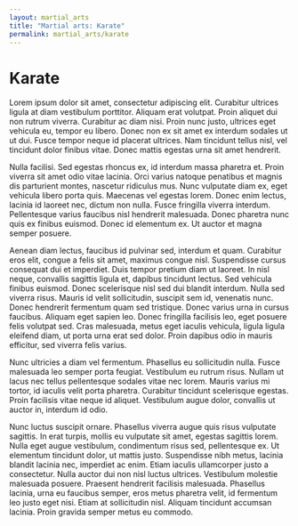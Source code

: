 ```yaml
---
layout: martial_arts
title: "Martial arts: Karate"
permalink: martial_arts/karate
---
```

# Karate

Lorem ipsum dolor sit amet, consectetur adipiscing elit. Curabitur ultrices ligula at diam vestibulum porttitor. Aliquam erat volutpat. Proin aliquet dui non rutrum viverra. Curabitur ac diam nisi. Proin nunc justo, ultrices eget vehicula eu, tempor eu libero. Donec non ex sit amet ex interdum sodales ut ut dui. Fusce tempor neque id placerat ultrices. Nam tincidunt tellus nisl, vel tincidunt dolor finibus vitae. Donec mattis egestas urna sit amet hendrerit.

Nulla facilisi. Sed egestas rhoncus ex, id interdum massa pharetra et. Proin viverra sit amet odio vitae lacinia. Orci varius natoque penatibus et magnis dis parturient montes, nascetur ridiculus mus. Nunc vulputate diam ex, eget vehicula libero porta quis. Maecenas vel egestas lorem. Donec enim lectus, lacinia id laoreet nec, dictum non nulla. Fusce fringilla viverra interdum. Pellentesque varius faucibus nisl hendrerit malesuada. Donec pharetra nunc quis ex finibus euismod. Donec id elementum ex. Ut auctor et magna semper posuere.

Aenean diam lectus, faucibus id pulvinar sed, interdum et quam. Curabitur eros elit, congue a felis sit amet, maximus congue nisl. Suspendisse cursus consequat dui et imperdiet. Duis tempor pretium diam ut laoreet. In nisl neque, convallis sagittis ligula et, dapibus tincidunt lectus. Sed vehicula finibus euismod. Donec scelerisque nisl sed dui blandit interdum. Nulla sed viverra risus. Mauris id velit sollicitudin, suscipit sem id, venenatis nunc. Donec hendrerit fermentum quam sed tristique. Donec varius urna in cursus faucibus. Aliquam eget sapien leo. Donec fringilla facilisis leo, eget posuere felis volutpat sed. Cras malesuada, metus eget iaculis vehicula, ligula ligula eleifend diam, ut porta urna erat sed dolor. Proin dapibus odio in mauris efficitur, sed viverra felis varius.

Nunc ultricies a diam vel fermentum. Phasellus eu sollicitudin nulla. Fusce malesuada leo semper porta feugiat. Vestibulum eu rutrum risus. Nullam ut lacus nec tellus pellentesque sodales vitae nec lorem. Mauris varius mi tortor, id iaculis velit porta pharetra. Curabitur tincidunt scelerisque egestas. Proin facilisis vitae neque id aliquet. Vestibulum augue dolor, convallis ut auctor in, interdum id odio.

Nunc luctus suscipit ornare. Phasellus viverra augue quis risus vulputate sagittis. In erat turpis, mollis eu vulputate sit amet, egestas sagittis lorem. Nulla eget augue vestibulum, condimentum risus sed, pellentesque ex. Ut elementum tincidunt dolor, ut mattis justo. Suspendisse nibh metus, lacinia blandit lacinia nec, imperdiet ac enim. Etiam iaculis ullamcorper justo a consectetur. Nulla auctor dui non nisl luctus ultrices. Vestibulum molestie malesuada posuere. Praesent hendrerit facilisis malesuada. Phasellus lacinia, urna eu faucibus semper, eros metus pharetra velit, id fermentum leo justo eget nisi. Etiam at sollicitudin nisl. Aliquam tincidunt accumsan lacinia. Proin gravida semper metus eu commodo. 

